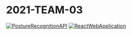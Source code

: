 # 2021-TEAM-03

[![PostureRecognitionAPI](https://github.com/UGS-CS/2021-TEAM-03/actions/workflows/dotnet.yml/badge.svg)](https://github.com/UGS-CS/2021-TEAM-03/actions/workflows/dotnet.yml)
[![ReactWebApplication](https://github.com/UGS-CS/2021-TEAM-03/actions/workflows/react.yml/badge.svg)](https://github.com/UGS-CS/2021-TEAM-03/actions/workflows/react.yml)
